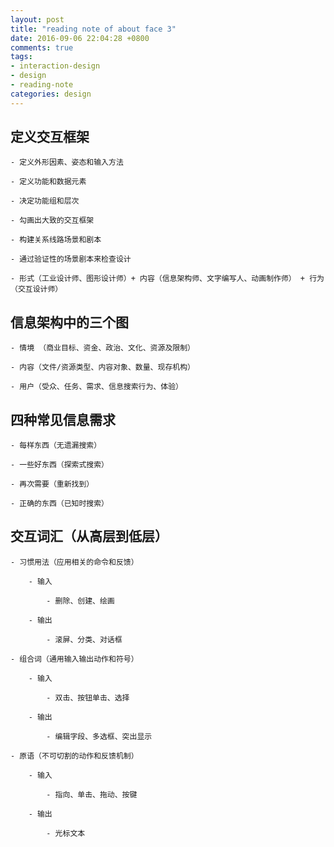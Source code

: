 ```yaml
---
layout: post
title: "reading note of about face 3"
date: 2016-09-06 22:04:28 +0800
comments: true
tags:
- interaction-design
- design
- reading-note
categories: design
---
```


## 定义交互框架
```
- 定义外形因素、姿态和输入方法

- 定义功能和数据元素

- 决定功能组和层次

- 勾画出大致的交互框架

- 构建关系线路场景和剧本

- 通过验证性的场景剧本来检查设计

- 形式（工业设计师、图形设计师）+ 内容（信息架构师、文字编写人、动画制作师） + 行为（交互设计师）
```

<!--more-->

## 信息架构中的三个图
```
- 情境 （商业目标、资金、政治、文化、资源及限制）

- 内容（文件/资源类型、内容对象、数量、现存机构）

- 用户（受众、任务、需求、信息搜索行为、体验）
```

## 四种常见信息需求
```
- 每样东西（无遗漏搜索）

- 一些好东西（探索式搜索）

- 再次需要（重新找到）

- 正确的东西（已知时搜索）
```

## 交互词汇（从高层到低层）
```
- 习惯用法（应用相关的命令和反馈）

    - 输入

        - 删除、创建、绘画

    - 输出

        - 滚屏、分类、对话框

- 组合词（通用输入输出动作和符号）

    - 输入

        - 双击、按钮单击、选择

    - 输出

        - 编辑字段、多选框、突出显示

- 原语（不可切割的动作和反馈机制）

    - 输入

        - 指向、单击、拖动、按键

    - 输出

        - 光标文本
```
